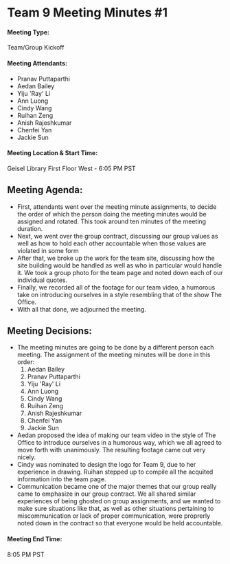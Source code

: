 # Team 9 Meeting Minutes #1

#### Meeting Type:
Team/Group Kickoff

#### Meeting Attendants:
* Pranav Puttaparthi
* Aedan Bailey
* Yiju 'Ray' Li
* Ann Luong
* Cindy Wang
* Ruihan Zeng
* Anish Rajeshkumar
* Chenfei Yan
* Jackie Sun

#### Meeting Location & Start Time:
Geisel Library First Floor West - 6:05 PM PST

## Meeting Agenda:
* First, attendants went over the meeting minute assignments, to decide the order of which the person doing the meeting minutes would be assigned and rotated. This took around ten minutes of the meeting duration.
* Next, we went over the group contract, discussing our group values as well as how to hold each other accountable when those values are violated in some form
* After that, we broke up the work for the team site, discussing how the site building would be handled as well as who in particular would handle it. We took a group photo for the team page and noted down each of our individual quotes.
* Finally, we recorded all of the footage for our team video, a humorous take on introducing ourselves in a style resembling that of the show The Office.
* With all that done, we adjourned the meeting.

## Meeting Decisions:
* The meeting minutes are going to be done by a different person each meeting. The assignment of the meeting minutes will be done in this order:
  1) Aedan Bailey
  2) Pranav Puttaparthi
  3) Yiju 'Ray' Li
  4) Ann Luong
  5) Cindy Wang
  6) Ruihan Zeng
  7) Anish Rajeshkumar
  8) Chenfei Yan
  9) Jackie Sun
* Aedan proposed the idea of making our team video in the style of The Office to introduce ourselves in a humorous way, which we all agreed to move forth with unanimously. The resulting footage came out very nicely.
* Cindy was nominated to design the logo for Team 9, due to her experience in drawing. Ruihan stepped up to compile all the acquited information into the team page.
* Communication became one of the major themes that our group really came to emphasize in our group contract. We all shared similar experiences of being ghosted on group assignments, and we wanted to make sure situations like that, as well as other situations pertaining to miscommunication or lack of proper communication, were proprerly noted down in the contract so that everyone would be held accountable.
#### Meeting End Time:
8:05 PM PST
